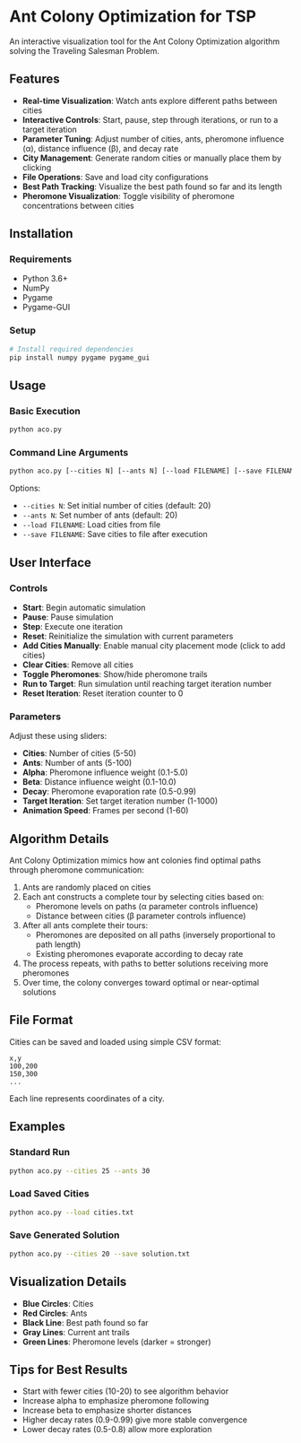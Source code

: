 # Ant Colony Optimization for TSP

An interactive visualization tool for the Ant Colony Optimization algorithm solving the Traveling Salesman Problem.

## Features

- **Real-time Visualization**: Watch ants explore different paths between cities
- **Interactive Controls**: Start, pause, step through iterations, or run to a target iteration
- **Parameter Tuning**: Adjust number of cities, ants, pheromone influence (α), distance influence (β), and decay rate
- **City Management**: Generate random cities or manually place them by clicking
- **File Operations**: Save and load city configurations
- **Best Path Tracking**: Visualize the best path found so far and its length
- **Pheromone Visualization**: Toggle visibility of pheromone concentrations between cities

## Installation

### Requirements
- Python 3.6+
- NumPy
- Pygame
- Pygame-GUI

### Setup
```bash
# Install required dependencies
pip install numpy pygame pygame_gui
```

## Usage

### Basic Execution
```bash
python aco.py
```

### Command Line Arguments
```bash
python aco.py [--cities N] [--ants N] [--load FILENAME] [--save FILENAME]
```

Options:
- `--cities N`: Set initial number of cities (default: 20)
- `--ants N`: Set number of ants (default: 20)
- `--load FILENAME`: Load cities from file
- `--save FILENAME`: Save cities to file after execution

## User Interface

### Controls
- **Start**: Begin automatic simulation
- **Pause**: Pause simulation
- **Step**: Execute one iteration
- **Reset**: Reinitialize the simulation with current parameters
- **Add Cities Manually**: Enable manual city placement mode (click to add cities)
- **Clear Cities**: Remove all cities
- **Toggle Pheromones**: Show/hide pheromone trails
- **Run to Target**: Run simulation until reaching target iteration number
- **Reset Iteration**: Reset iteration counter to 0

### Parameters
Adjust these using sliders:
- **Cities**: Number of cities (5-50)
- **Ants**: Number of ants (5-100)
- **Alpha**: Pheromone influence weight (0.1-5.0)
- **Beta**: Distance influence weight (0.1-10.0)
- **Decay**: Pheromone evaporation rate (0.5-0.99)
- **Target Iteration**: Set target iteration number (1-1000)
- **Animation Speed**: Frames per second (1-60)

## Algorithm Details

Ant Colony Optimization mimics how ant colonies find optimal paths through pheromone communication:

1. Ants are randomly placed on cities
2. Each ant constructs a complete tour by selecting cities based on:
   - Pheromone levels on paths (α parameter controls influence)
   - Distance between cities (β parameter controls influence)
3. After all ants complete their tours:
   - Pheromones are deposited on all paths (inversely proportional to path length)
   - Existing pheromones evaporate according to decay rate
4. The process repeats, with paths to better solutions receiving more pheromones
5. Over time, the colony converges toward optimal or near-optimal solutions

## File Format

Cities can be saved and loaded using simple CSV format:

```
x,y
100,200
150,300
...
```

Each line represents coordinates of a city.

## Examples

### Standard Run
```bash
python aco.py --cities 25 --ants 30
```

### Load Saved Cities
```bash
python aco.py --load cities.txt
```

### Save Generated Solution
```bash
python aco.py --cities 20 --save solution.txt
```

## Visualization Details

- **Blue Circles**: Cities
- **Red Circles**: Ants
- **Black Line**: Best path found so far
- **Gray Lines**: Current ant trails
- **Green Lines**: Pheromone levels (darker = stronger)

## Tips for Best Results

- Start with fewer cities (10-20) to see algorithm behavior
- Increase alpha to emphasize pheromone following
- Increase beta to emphasize shorter distances
- Higher decay rates (0.9-0.99) give more stable convergence
- Lower decay rates (0.5-0.8) allow more exploration

